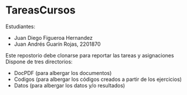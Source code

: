# TareasCursos

Estudiantes:
+ Juan Diego Figueroa Hernandez
+ Juan Andrés Guarín Rojas, 2201870

Este repostorio debe clonarse para reportar las tareas y asignaciones
Dispone de tres directorios: 
+ DocPDF (para albergar los documentos)
+ Codigos (para albergar los códigos creados a partir de los ejercicios)
+ Datos (para albergar los datos y/o resultados)
